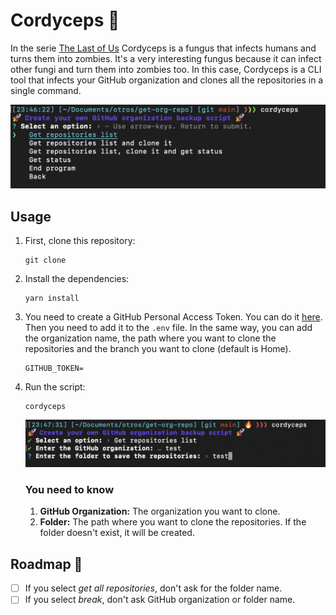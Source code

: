 # Cordyceps 🐛

In the serie [The Last of Us](https://en.wikipedia.org/wiki/The_Last_of_Us) Cordyceps is a fungus that infects humans and turns them into zombies. It's a very interesting fungus because it can infect other fungi and turn them into zombies too. In this case, Cordyceps is a CLI tool that infects your GitHub organization and clones all the repositories in a single command.

![Initial Screen](/img/img1.png 'Initial screen')

## Usage

1.  First, clone this repository:

    ```
    git clone
    ```

2.  Install the dependencies:

    ```
    yarn install
    ```

3.  You need to create a GitHub Personal Access Token. You can do it [here](https://docs.github.com/en/enterprise-server@3.4/authentication/keeping-your-account-and-data-secure/creating-a-personal-access-token). Then you need to add it to the `.env` file. In the same way, you can add the organization name, the path where you want to clone the repositories and the branch you want to clone (default is Home).

    ```
    GITHUB_TOKEN=
    ```

4.  Run the script:

    ```
    cordyceps
    ```

    ![Get repositories](/img/img2.png 'Get repositories')

    ### You need to know

    1. **GitHub Organization:** The organization you want to clone.
    2. **Folder:** The path where you want to clone the repositories. If the folder doesn't exist, it will be created.

## Roadmap 🚀

- [ ] If you select _get all repositories_, don't ask for the folder name.
- [ ] If you select _break_, don't ask GitHub organization or folder name.

